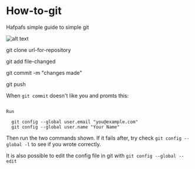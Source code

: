 # How-to-git
Hafpafs simple guide to simple git

![alt text](https://i.imgur.com/Aofvzhw.png "Git transport")

git clone url-for-repository

git add file-changed

git commit -m "changes made"

git push



When `git commit` doesn't like you and promts this:

```*** Please tell me who you are.

Run

  git config --global user.email "you@example.com"
  git config --global user.name "Your Name"
```
Then run the two commands shown.
If it fails after, try check `git config --global -l` to see if you wrote correctly.


It is also possible to edit the config file in git with `git config --global --edit`
